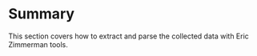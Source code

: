 # Summary

This section covers how to extract and parse the collected data with Eric Zimmerman tools.
